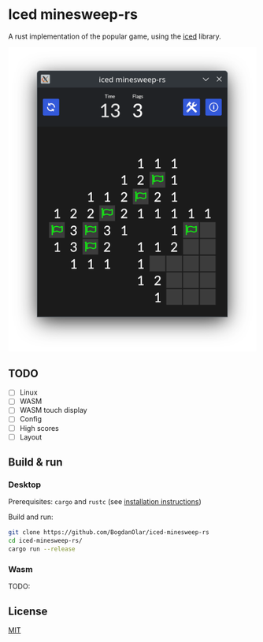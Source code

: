 # Iced minesweep-rs

A rust implementation of the popular game, using the [iced](https://github.com/iced-rs/iced) library.

![screenshot](.github/Screenshot.png)

## TODO

- [ ] Linux
- [ ] WASM
- [ ] WASM touch display
- [ ] Config
- [ ] High scores
- [ ] Layout

## Build & run

### Desktop

Prerequisites: `cargo` and `rustc` (see [installation instructions](https://www.rust-lang.org/tools/install))

Build and run:

```bash
git clone https://github.com/BogdanOlar/iced-minesweep-rs
cd iced-minesweep-rs/
cargo run --release
```

### Wasm

TODO:

## License

[MIT](./LICENSE)
